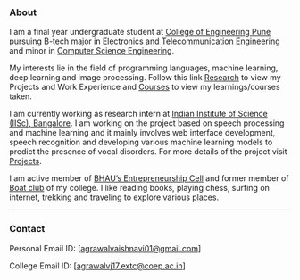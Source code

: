 ### __About__

I am a final year undergraduate student at [College of Engineering Pune](https://www.coep.org.in/) pursuing B-tech major in [Electronics and Telecommunication Engineering](https://www.coep.org.in/departments/entc) and minor in [Computer Science Engineering](https://www.coep.org.in/departments/computerit).

My interests lie in the field of programming languages, machine learning, deep learning and image processing. Follow this link [Research](....) to view my Projects and Work Experience and [Courses](....) to view my learnings/courses taken.

I am currently working as research intern at [Indian Institute of Science (IISc), Bangalore](https://www.iisc.ac.in/). I am working on the project based on speech processing and machine learning and it mainly involves web interface development, speech recognition and developing various machine learning models to predict the presence of vocal disorders. For more details of the project visit [Projects](...).

I am active member of [BHAU’s Entrepreneurship Cell](https://www.coep.org.in/clubs/ed-cell) and former member of [Boat club](https://www.coep.org.in/clubs/boat_club) of my college. I like reading books, playing chess, surfing on internet, trekking and traveling to explore various places.




<hr tyle="border:2px solid gray">

### __Contact__

Personal Email ID: [agrawalvaishnavi01@gmail.com]

College Email ID: [agrawalvj17.extc@coep.ac.in]
